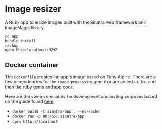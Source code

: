# Image resizer

A Ruby app to resize images built with the Sinatra web framework and ImageMagic library.

```sh
cd app
bundle install
rackup
open http:localhost:9292
```

## Docker container

The `Dockerfile` creates the app's image based on Ruby Alpine. There are a few dependencies for the `image_processing` gem that are added to that and then the ruby gems and app code.

Here are the some commands for development and testing purposes based on the guide found [here](https://www.codewithjason.com/dockerize-sinatra-application/).

- `docker build -t sinatra-app . --no-cache`
- `docker run -p 80:4567 sinatra-app`
- `open http://localhost`